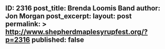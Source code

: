---
---
ID: 2316
post_title: Brenda Loomis Band
author: Jon Morgan
post_excerpt:
layout: post
permalink: >
  http://www.shepherdmaplesyrupfest.org/?p=2316
published: false
---